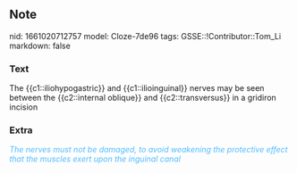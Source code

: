 ## Note
nid: 1661020712757
model: Cloze-7de96
tags: GSSE::!Contributor::Tom_Li
markdown: false

### Text
<div>
  The {{c1::iliohypogastric}} and {{c1::ilioinguinal}} nerves may
  be seen between the {{c2::internal oblique}} and
  {{c2::transversus}} in a gridiron incision
</div>

### Extra
<i><font color="#4FBCFF">The nerves must not be damaged, to avoid
weakening the protective effect that the muscles exert upon the
inguinal canal</font></i>
